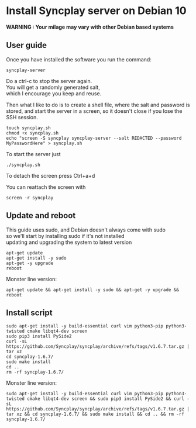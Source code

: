 # Install Syncplay server on Debian 10

**WARNING : Your milage may vary with other Debian based systems**

## User guide
Once you have installed the software you run the command:
```
syncplay-server
```
Do a ctrl-c to stop the server again.  
You will get a randomly generated salt,  
which I encourage you keep and reuse.

Then what I like to do is to create a shell file,
where the salt and password is stored, 
and start the server in a screen, 
so it doesn't close if you lose the SSH session.

```
touch syncplay.sh
chmod +x syncplay.sh
echo "screen -S syncplay syncplay-server --salt REDACTED --password MyPasswordHere" > syncplay.sh
```

To start the server just
```
./syncplay.sh
```

To detach the screen press Ctrl+a+d

You can reattach the screen with
```
screen -r syncplay
```

## Update and reboot
This guide uses sudo, and Debian doesn't always come with sudo  
so we'll start by installing sudo if it's not installed  
updating and upgrading the system to latest version

```
apt-get update
apt-get install -y sudo
apt-get -y upgrade
reboot
```

Monster line version:
```
apt-get update && apt-get install -y sudo && apt-get -y upgrade && reboot
```

## Install script
```
sudo apt-get install -y build-essential curl vim python3-pip python3-twisted cmake libqt4-dev screen
sudo pip3 install PySide2
curl -sL https://github.com/Syncplay/syncplay/archive/refs/tags/v1.6.7.tar.gz | tar xz
cd syncplay-1.6.7/
sudo make install
cd ..
rm -rf syncplay-1.6.7/
```

Monster line version:
```
sudo apt-get install -y build-essential curl vim python3-pip python3-twisted cmake libqt4-dev screen && sudo pip3 install PySide2 && curl -sL https://github.com/Syncplay/syncplay/archive/refs/tags/v1.6.7.tar.gz | tar xz && cd syncplay-1.6.7/ && sudo make install && cd .. && rm -rf syncplay-1.6.7/
```
